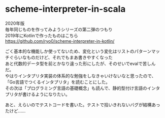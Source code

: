 # scheme-interpreter-in-scala  

2020年版  
毎年同じものを作ってみようシリーズの第二弾のつもり  
2019年にKotlinで作ったものはこちら  
https://github.com/ryo0/scheme-interpreter-in-kotlin/  

ごく基本的な機能しか使ってないため、変化という変化はリストのパターンマッチぐらいなものだけど、それでもまあ書きやすくなった  
あと代数的データ型を前とかなり違った形にしたが、そのせいでevalで苦しんだ。  
やはりインタプリタ実装の体系的な勉強をしなきゃいけないなと思ったので、  
「Go言語でつくるインタプリタ」を読むことにした。  
その次は「プログラミング言語の基礎概念」も読んで、静的型付け言語のインタプリタが書けるようになりたい。  

あと、えらいのでテストコードを書いた。テストで拾いきれないバグが結構あったけど……
